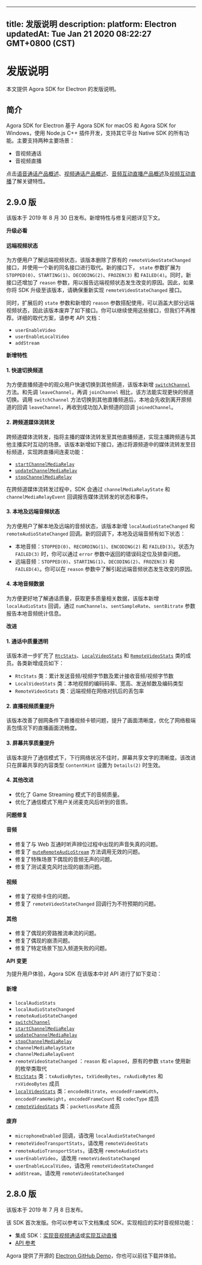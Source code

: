 
---
title: 发版说明
description: 
platform: Electron
updatedAt: Tue Jan 21 2020 08:22:27 GMT+0800 (CST)
---
# 发版说明
本文提供 Agora SDK for Electron 的发版说明。

## 简介
 
Agora SDK for Electron 基于 Agora SDK for macOS 和 Agora SDK for Windows，使用 Node.js C++ 插件开发，支持其它平台 Native SDK 的所有功能。主要支持两种主要场景：
 
- 音视频通话
- 音视频直播
 
点击[语音通话产品概述](../../cn/Interactive%20Broadcast/product_voice.md)、[视频通话产品概述](../../cn/Interactive%20Broadcast/product_video.md)、[音频互动直播产品概述](../../cn/Interactive%20Broadcast/product_live_audio.md)及[视频互动直播](../../cn/Interactive%20Broadcast/product_live.md)了解关键特性。

 ## **2.9.0 版**

该版本于 2019 年 8 月 30 日发布。新增特性与修复问题详见下文。

**升级必看**

#### 远端视频状态

为方便用户了解远端视频状态，该版本删除了原有的 `remoteVideoStateChanged` 接口，并使用一个新的同名接口进行取代。新的接口下， `state` 参数扩展为 `STOPPED(0)`、`STARTING(1)`、`DECODING(2)`、`FROZEN(3)` 和 `FAILED(4)`。同时，新接口还增加了 `reason` 参数，用以报告远端视频状态发生改变的原因。因此，如果你将 SDK 升级至该版本，请确保重新实现 `remoteVideoStateChanged` 接口。

同时，扩展后的 `state` 参数和新增的 `reason` 参数搭配使用，可以涵盖大部分远端视频状态，因此该版本废弃了如下接口。你可以继续使用这些接口，但我们不再推荐。详细的取代方案，请参考 API 文档：

- `userEnableVideo`
- `userEnableLocalVideo`
- `addStream`



**新增特性**

#### 1. 快速切换频道

为方便直播频道中的观众用户快速切换到其他频道，该版本新增 [`switchChannel`](https://docs.agora.io/cn/Interactive%20Broadcast/API%20Reference/electron/classes/agorartcengine.html#switchchannel) 方法。和先调 `leaveChannel`，再调 `joinChannel` 相比，该方法能实现更快的频道切换。调用 `switchChannel` 方法切换到其他直播频道后，本地会先收到离开原频道的回调 `leaveChannel`，再收到成功加入新频道的回调 `joinedChannel`。

#### 2. 跨频道媒体流转发

跨频道媒体流转发，指将主播的媒体流转发至其他直播频道，实现主播跨频道与其他主播实时互动的场景。该版本新增如下接口，通过将源频道中的媒体流转发至目标频道，实现跨直播间连麦功能：

- [`startChannelMediaRelay`](https://docs.agora.io/cn/Interactive%20Broadcast/API%20Reference/electron/classes/agorartcengine.html#startchannelmediarelay)
- [`updateChannelMediaRelay`](https://docs.agora.io/cn/Interactive%20Broadcast/API%20Reference/electron/classes/agorartcengine.html#updatechannelmediarelay)
- [`stopChannelMediaRelay`](https://docs.agora.io/cn/Interactive%20Broadcast/API%20Reference/electron/classes/agorartcengine.html#stopchannelmediarelay)

在跨频道媒体流转发过程中，SDK 会通过 `channelMediaRelayState` 和 `channelMediaRelayEvent` 回调报告媒体流转发的状态和事件。

#### 3. 本地及远端音频状态

为方便用户了解本地及远端的音频状态，该版本新增 `localAudioStateChanged` 和 `remoteAudioStateChanged` 回调。新的回调下，本地及远端音频有如下状态：

- 本地音频：`STOPPED(0)`、`RECORDING(1)`、`ENCODING(2)` 和 `FAILED(3)`。状态为 `FAILED(3)` 时，你可以通过 `error` 参数中返回的错误码定位及排查问题。
- 远端音频：`STOPPED(0)`、`STARTING(1)`、`DECODING(2)`、`FROZEN(3)` 和 `FAILED(4)`。你可以在 `reason` 参数中了解引起远端音频状态发生改变的原因。

#### 4. 本地音频数据

为方便更好地了解通话质量，获取更多质量相关数据，该版本新增 `localAudioStats` 回调，通过 `numChannels`、`sentSampleRate`、`sentBitrate` 参数报告本地音频统计信息。

**改进**

#### 1. 通话中质量透明

该版本进一步扩充了 [`RtcStats`](https://docs.agora.io/cn/Interactive%20Broadcast/API%20Reference/electron/interfaces/rtcstats.html)、[`LocalVideoStats`](https://docs.agora.io/cn/Interactive%20Broadcast/API%20Reference/electron/interfaces/localvideostats.html) 和 [`RemoteVideoStats`](https://docs.agora.io/cn/Interactive%20Broadcast/API%20Reference/electron/interfaces/remotevideostats.html) 类的成员。各类新增成员如下：

- `RtcStats` 类：累计发送音频/视频字节数及累计接收音频/视频字节数
- `LocalVideoStats` 类：本地视频的编码码率、宽高、发送帧数及编码类型
- `RemoteVideoStats` 类：远端视频在网络对抗后的丢包率

#### 2. 直播视频质量提升

该版本改善了弱网条件下直播视频卡顿问题，提升了画面清晰度，优化了网络极端丢包情况下的直播画面流畅度。

#### 3. 屏幕共享质量提升

该版本提升了通信模式下，下行网络状况不佳时，屏幕共享文字的清晰度。该改进只在屏幕共享的内容类型 `ContentHint` 设置为 `Details(2)` 时生效。

#### 4. 其他改进

- 优化了 Game Streaming 模式下的音频质量。
- 优化了通信模式下用户关闭麦克风后听到的音质。

**问题修复**

#### 音频

- 修复了与 Web 互通时听声辨位过程中出现的声音失真的问题。
- 修复了 [`muteRemoteAudioStream`](https://docs.agora.io/cn/Interactive%20Broadcast/API%20Reference/electron/classes/agorartcengine.html#muteremoteaudiostream) 方法调用无效的问题。
- 修复了特殊场景下偶现的音频无声的问题。
- 修复了测试麦克风时出现的崩溃问题。

#### 视频
- 修复了视频卡住的问题。
- 修复了 `remoteVideoStateChanged` 回调行为不符预期的问题。


#### 其他

- 修复了偶现的旁路推流串流的问题。
- 修复了偶现的崩溃问题。
- 修复了特定场景下加入频道失败的问题。

**API 变更**

为提升用户体验，Agora SDK 在该版本中对 API 进行了如下变动：

#### 新增

- `localAudioStats`
- `localAudioStateChanged`
- `remoteAudioStateChanged`
- [`switchChannel`](https://docs.agora.io/cn/Interactive%20Broadcast/API%20Reference/electron/classes/agorartcengine.html#switchchannel)
- [`startChannelMediaRelay`](https://docs.agora.io/cn/Interactive%20Broadcast/API%20Reference/electron/classes/agorartcengine.html#startchannelmediarelay)
- [`updateChannelMediaRelay`](https://docs.agora.io/cn/Interactive%20Broadcast/API%20Reference/electron/classes/agorartcengine.html#updatechannelmediarelay)
- [`stopChannelMediaRelay`](https://docs.agora.io/cn/Interactive%20Broadcast/API%20Reference/electron/classes/agorartcengine.html#stopchannelmediarelay)
- `channelMediaRelayState`
- `channelMediaRelayEvent`
- `remoteVideoStateChanged` ：`reason` 和 `elapsed`，原有的参数 `state` 使用新的枚举类取代
- [`RtcStats`](https://docs.agora.io/cn/Interactive%20Broadcast/API%20Reference/electron/interfaces/rtcstats.html) 类：`txAudioBytes`，`txVideoBytes`，`rxAudioBytes` 和 `rxVideoBytes` 成员
- [`localVideoStats`](https://docs.agora.io/cn/Interactive%20Broadcast/API%20Reference/electron/interfaces/localvideostats.html) 类：`encodedBitrate`，`encodedFrameWidth`，`encodedFrameHeight`，`encodedFrameCount` 和 `codecType` 成员
- [`remoteVideoStats`](https://docs.agora.io/cn/Interactive%20Broadcast/API%20Reference/electron/interfaces/remotevideostats.html) 类：`packetLossRate` 成员


#### 废弃

- `microphoneEnabled` 回调，请改用 `localAudioStateChanged`
- `remoteVideoTransportStats`，请改用 `remoteVideoStats`
- `remoteAudioTransportStats`，请改用 `remoteAudioStats`
- `userEnableVideo`，请改用 `remoteVideoStateChanged`
- `userEnableLocalVideo`，请改用 `remoteVideoStateChanged`
- `addStream`，请改用 `remoteVideoStateChanged`

## **2.8.0 版**

该版本于 2019 年 7 月 8 日发布。
 
该 SDK 首次发版。你可以参考以下文档集成 SDK，实现相应的实时音视频功能：
 
- 集成 SDK：[实现音视频通话](../../cn/Interactive%20Broadcast/start_call_electron.md)或[实现互动直播](../../cn/Interactive%20Broadcast/start_live_electron.md)
- [API 参考](https://docs.agora.io/cn/Interactive%20Broadcast/API%20Reference/electron/index.html)
 
Agora 提供了开源的 [Electron GitHub Demo](https://github.com/AgoraIO-Community/Agora-Electron-Quickstart)，你也可以前往下载并体验。
